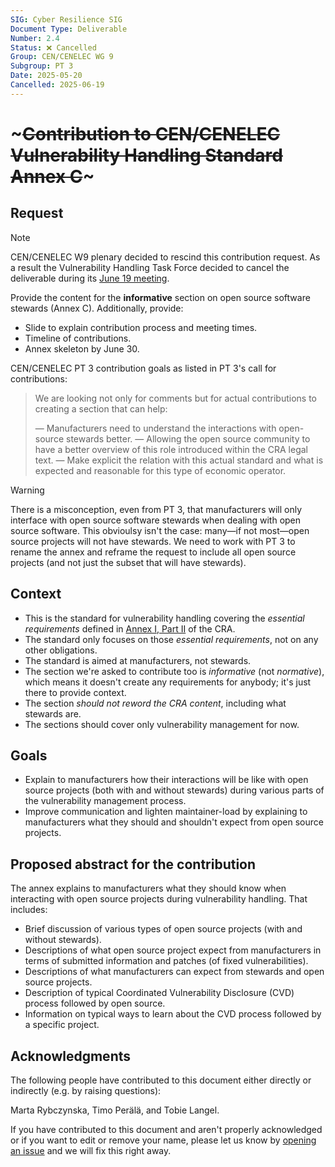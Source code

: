 ```yaml
---
SIG: Cyber Resilience SIG
Document Type: Deliverable
Number: 2.4
Status: ❌ Cancelled
Group: CEN/CENELEC WG 9
Subgroup: PT 3
Date: 2025-05-20
Cancelled: 2025-06-19
---
```


# ~~~Contribution to CEN/CENELEC Vulnerability Handling Standard Annex C~~~

## Request

> [!NOTE]
> CEN/CENELEC W9 plenary decided to rescind this contribution request. As a result the Vulnerability Handling Task Force decided to cancel the deliverable during its [June 19 meeting](../../vulnerability-handling-task-force/2025-06-19-mom-vulnerability-handling-tf.md).

Provide the content for the **informative** section on open source software stewards (Annex C). Additionally, provide:

- Slide to explain contribution process and meeting times.
- Timeline of contributions.
- Annex skeleton by June 30. 

CEN/CENELEC PT 3 contribution goals as listed in PT 3's call for contributions:

> We are looking not only for comments but for actual contributions to creating a section that can help:
>
> — Manufacturers need to understand the interactions with open-source stewards better.
> — Allowing the open source community to have a better overview of this role introduced within the CRA legal text.
> — Make explicit the relation with this actual standard and what is expected and reasonable for this type of economic operator.

> [!WARNING]
> There is a misconception, even from PT 3, that manufacturers will only interface with open source software stewards when dealing with open source software. This obvioulsy isn't the case: many—if not most—open source projects will not have stewards. We need to work with PT 3 to rename the annex and reframe the request to include all open source projects (and not just the subset that will have stewards).

## Context

- This is the standard for vulnerability handling covering the _essential requirements_ defined in [Annex I, Part II](https://eur-lex.europa.eu/legal-content/EN/TXT/HTML/?uri=OJ:L_202402847#anx_I) of the CRA.
- The standard only focuses on those _essential requirements_, not on any other obligations.
- The standard is aimed at manufacturers, not stewards.
- The section we're asked to contribute too is _informative_ (not _normative_), which means it doesn't create any requirements for anybody; it's just there to provide context.
- The section *should not reword the CRA content*, including what stewards are.
- The sections should cover only vulnerability management for now.

## Goals

- Explain to manufacturers how their interactions will be like with open source projects (both with and without stewards) during various parts of the vulnerability management process.
- Improve communication and lighten maintainer-load by explaining to manufacturers what they should and shouldn't expect from open source projects.

## Proposed abstract for the contribution

The annex explains to manufacturers what they should know when interacting with open source projects during vulnerability handling. That includes:

- Brief discussion of various types of open source projects (with and without stewards).
- Descriptions of what open source project expect from manufacturers in terms of submitted information and patches (of fixed vulnerabilities).
- Descriptions of what manufacturers can expect from stewards and open source projects.
- Description of typical Coordinated Vulnerability Disclosure (CVD) process followed by open source.
- Information on typical ways to learn about the CVD process followed by a specific project.

## Acknowledgments

The following people have contributed to this document either directly or indirectly (e.g. by raising questions):

Marta Rybczynska,
Timo Perälä,
and Tobie Langel.

If you have contributed to this document and aren't properly acknowledged or if you want to edit or remove your name, please let us know by [opening an issue](https://github.com/orcwg/orcwg/issues/new) and we will fix this right away.
